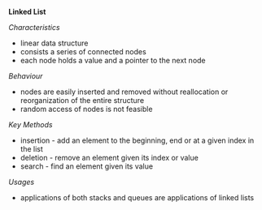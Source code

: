 **Linked List**

_Characteristics_

- linear data structure
- consists a series of connected nodes
- each node holds a value and a pointer to the next node

_Behaviour_

- nodes are easily inserted and removed without reallocation or reorganization of the entire structure
- random access of nodes is not feasible

_Key Methods_

- insertion - add an element to the beginning, end or at a given index in the list
- deletion - remove an element given its index or value
- search - find an element given its value

_Usages_

- applications of both stacks and queues are applications of linked lists
